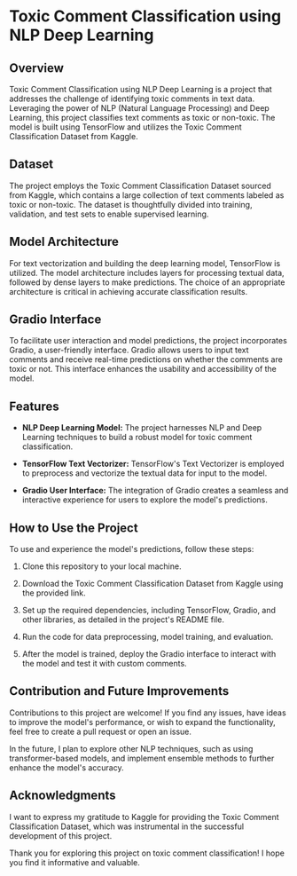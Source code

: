# Toxic Comment Classification using NLP Deep Learning

## Overview

Toxic Comment Classification using NLP Deep Learning is a project that addresses the challenge of identifying toxic comments in text data. Leveraging the power of NLP (Natural Language Processing) and Deep Learning, this project classifies text comments as toxic or non-toxic. The model is built using TensorFlow and utilizes the Toxic Comment Classification Dataset from Kaggle.

## Dataset

The project employs the Toxic Comment Classification Dataset sourced from Kaggle, which contains a large collection of text comments labeled as toxic or non-toxic. The dataset is thoughtfully divided into training, validation, and test sets to enable supervised learning.

## Model Architecture

For text vectorization and building the deep learning model, TensorFlow is utilized. The model architecture includes layers for processing textual data, followed by dense layers to make predictions. The choice of an appropriate architecture is critical in achieving accurate classification results.

## Gradio Interface

To facilitate user interaction and model predictions, the project incorporates Gradio, a user-friendly interface. Gradio allows users to input text comments and receive real-time predictions on whether the comments are toxic or not. This interface enhances the usability and accessibility of the model.

## Features

- **NLP Deep Learning Model:** The project harnesses NLP and Deep Learning techniques to build a robust model for toxic comment classification.

- **TensorFlow Text Vectorizer:** TensorFlow's Text Vectorizer is employed to preprocess and vectorize the textual data for input to the model.

- **Gradio User Interface:** The integration of Gradio creates a seamless and interactive experience for users to explore the model's predictions.

## How to Use the Project

To use and experience the model's predictions, follow these steps:

1. Clone this repository to your local machine.

2. Download the Toxic Comment Classification Dataset from Kaggle using the provided link.

3. Set up the required dependencies, including TensorFlow, Gradio, and other libraries, as detailed in the project's README file.

4. Run the code for data preprocessing, model training, and evaluation.

5. After the model is trained, deploy the Gradio interface to interact with the model and test it with custom comments.

## Contribution and Future Improvements

Contributions to this project are welcome! If you find any issues, have ideas to improve the model's performance, or wish to expand the functionality, feel free to create a pull request or open an issue.

In the future, I plan to explore other NLP techniques, such as using transformer-based models, and implement ensemble methods to further enhance the model's accuracy.

## Acknowledgments

I want to express my gratitude to Kaggle for providing the Toxic Comment Classification Dataset, which was instrumental in the successful development of this project.

Thank you for exploring this project on toxic comment classification! I hope you find it informative and valuable.
